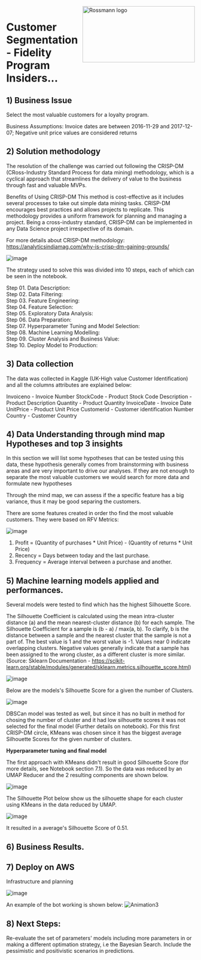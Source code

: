 <img src=https://user-images.githubusercontent.com/73034020/201500075-24c94d3c-8979-4453-b9e8-e6f71ea1fc40.png alt="Rossmann logo" title="Rossmann" align="right" height="150" width="300" class="center"/>

# Customer Segmentation - Fidelity Program Insiders...


## 1) Business Issue
Select the most valuable customers for a loyalty program.

Business Assumptions:
Invoice dates are between 2016-11-29 and 2017-12-07;
Negative unit price values are considered returns

## 2) Solution methodology
The resolution of the challenge was carried out following the CRISP-DM (CRoss-Industry Standard Process for data mining) methodology, which is a cyclical approach that streamlines the delivery of value to the business through fast and valuable MVPs.

Benefits of Using CRISP-DM
This method is cost-effective as it includes several processes to take out simple data mining tasks.
CRISP-DM encourages best practices and allows projects to replicate.
This methodology provides a uniform framework for planning and managing a project.
Being a cross-industry standard, CRISP-DM can be implemented in any Data Science project irrespective of its domain.

For more details about CRISP-DM methodology: https://analyticsindiamag.com/why-is-crisp-dm-gaining-grounds/

![image](https://user-images.githubusercontent.com/73034020/180753015-7945d745-3420-4fd0-9681-6487fb066c80.png)

The strategy used to solve this was divided into 10 steps, each of which can be seen in the notebook.

Step 01. Data Description:  
Step 02. Data Filtering:  
Step 03. Feature Engineering:  
Step 04. Feature Selection:  
Step 05. Exploratory Data Analysis:  
Step 06. Data Preparation:  
Step 07. Hyperparameter Tuning and Model Selection:  
Step 08. Machine Learning Modelling:  
Step 09. Cluster Analysis and Business Value:  
Step 10. Deploy Model to Production:  

## 3) Data collection
The data was collected in Kaggle (UK-High value Customer Identification) and all the columns attributes are explained below:

Invoiceno - Invoice Number
StockCode - Product Stock Code
Description - Product Description
Quantity - Product Quantity
InvoiceDate - Invoice Date
UnitPrice - Product Unit Price
Customerid - Customer identification Number
Country - Customer Country


## 4) Data Understanding through mind map Hypotheses and **top 3 insights**
In this section we will list some hypotheses that can be tested using this data, these hypothesis generally comes from brainstorming 
with business areas and are very important to drive our analyses.
If they are not enough to separate the most valuable customers we would search for more data and formulate new hypotheses

Through the mind map, we can assess if the a specific feature has a big variance, thus it may be good separing the customers.

There are some features created in order tho find the most valuable customers. They were based on RFV Metrics:

![image](https://user-images.githubusercontent.com/73034020/201492747-560ab488-a9b3-4154-a8e8-3d87cfa04c66.png)


1. Profit = (Quantity of purchases * Unit Price) - (Quantity of returns * Unit Price)
2. Recency = Days between today and the last purchase.
3. Frequency = Average interval between a purchase and another.


## 5) Machine learning models applied and performances.

Several models were tested to find which has the highest Silhouette Score.

The Silhouette Coefficient is calculated using the mean intra-cluster distance (a) and the mean nearest-cluster distance (b) for each sample. The Silhouette Coefficient for a sample is (b - a) / max(a, b). To clarify, b is the distance between a sample and the nearest cluster that the sample is not a part of. 
The best value is 1 and the worst value is -1. Values near 0 indicate overlapping clusters. Negative values generally indicate that a sample has been assigned to the wrong cluster, as a different cluster is more similar. (Source: Sklearn Documentation - https://scikit-learn.org/stable/modules/generated/sklearn.metrics.silhouette_score.html)

![image](https://user-images.githubusercontent.com/73034020/201493041-98bde2d8-f7a4-4366-8d75-6a6d0af48541.png)


Below are the models's Silhouette Score for a given the number of Clusters.

![image](https://user-images.githubusercontent.com/73034020/201500353-6c4d9449-bb36-4f1f-8812-107e59062997.png)

DBSCan model was tested as well, but since it has no built in method for chosing the number of cluster and it had low silhouette scores it was not selected for the final model (Further details on notebook).
For this first CRISP-DM circle, KMeans was chosen since it has the biggest average Silhouette Scores for the given number of clusters.



**Hyperparameter tuning and final model**

The first approach with KMeans didn't result in good Silhouette Score (for more details, see Notebook section 7.1). So the data was reduced by an UMAP Reducer and the 2 resulting components are shown below.

![image](https://user-images.githubusercontent.com/73034020/203521938-872ee227-426f-4314-8d44-08c8178458ec.png)

The Silhouette Plot below show us the silhouette shape for each cluster using KMeans in the data reduced by UMAP.

![image](https://user-images.githubusercontent.com/73034020/203522270-cfc982d9-9c89-4da6-8014-bcd38052ee4a.png)

It resulted in a average's Silhouette Score of 0.51.

## 6) Business Results.


## 7) Deploy on AWS
Infrastructure and planning

![image](https://user-images.githubusercontent.com/73034020/201500041-b9fb40a1-26ee-476b-98b5-584df9b64add.png)



An example of the bot working is shown below:
![Animation3](https://user-images.githubusercontent.com/73034020/189437514-b52a4492-bad2-4f2f-830a-1bf76260bea7.gif)

## 8) Next Steps:
Re-evaluate the set of parameters' models including more parameters in or making a different optimation strategy, i.e the Bayesian Search.
Include the pessimistic and positivistic scenarios in predictions.



